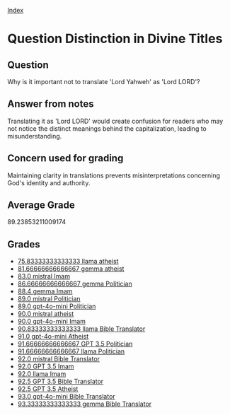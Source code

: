 
[Index](../../index.md)
# Question Distinction in Divine Titles
## Question
Why is it important not to translate 'Lord Yahweh' as 'Lord LORD'?

## Answer from notes
Translating it as 'Lord LORD' would create confusion for readers who may not notice the distinct meanings behind the capitalization, leading to misunderstanding.

## Concern used for grading
Maintaining clarity in translations prevents misinterpretations concerning God's identity and authority.

## Average Grade
89.23853211009174

## Grades
 * [75.83333333333333 llama atheist](../answers/llama_atheist/Distinction_in_Divine_Titles.md)
 * [81.66666666666667 gemma atheist](../answers/gemma_atheist/Distinction_in_Divine_Titles.md)
 * [83.0 mistral Imam](../answers/mistral_Imam/Distinction_in_Divine_Titles.md)
 * [86.66666666666667 gemma Politician](../answers/gemma_Politician/Distinction_in_Divine_Titles.md)
 * [88.4 gemma Imam](../answers/gemma_Imam/Distinction_in_Divine_Titles.md)
 * [89.0 mistral Politician](../answers/mistral_Politician/Distinction_in_Divine_Titles.md)
 * [89.0 gpt-4o-mini Politician](../answers/gpt-4o-mini_Politician/Distinction_in_Divine_Titles.md)
 * [90.0 mistral atheist](../answers/mistral_atheist/Distinction_in_Divine_Titles.md)
 * [90.0 gpt-4o-mini Imam](../answers/gpt-4o-mini_Imam/Distinction_in_Divine_Titles.md)
 * [90.83333333333333 llama Bible Translator](../answers/llama_Bible_Translator/Distinction_in_Divine_Titles.md)
 * [91.0 gpt-4o-mini Atheist](../answers/gpt-4o-mini_Atheist/Distinction_in_Divine_Titles.md)
 * [91.66666666666667 GPT 3.5 Politician](../answers/GPT_3.5_Politician/Distinction_in_Divine_Titles.md)
 * [91.66666666666667 llama Politician](../answers/llama_Politician/Distinction_in_Divine_Titles.md)
 * [92.0 mistral Bible Translator](../answers/mistral_Bible_Translator/Distinction_in_Divine_Titles.md)
 * [92.0 GPT 3.5 Imam](../answers/GPT_3.5_Imam/Distinction_in_Divine_Titles.md)
 * [92.0 llama Imam](../answers/llama_Imam/Distinction_in_Divine_Titles.md)
 * [92.5 GPT 3.5 Bible Translator](../answers/GPT_3.5_Bible_Translator/Distinction_in_Divine_Titles.md)
 * [92.5 GPT 3.5 Atheist](../answers/GPT_3.5_Atheist/Distinction_in_Divine_Titles.md)
 * [93.0 gpt-4o-mini Bible Translator](../answers/gpt-4o-mini_Bible_Translator/Distinction_in_Divine_Titles.md)
 * [93.33333333333333 gemma Bible Translator](../answers/gemma_Bible_Translator/Distinction_in_Divine_Titles.md)
